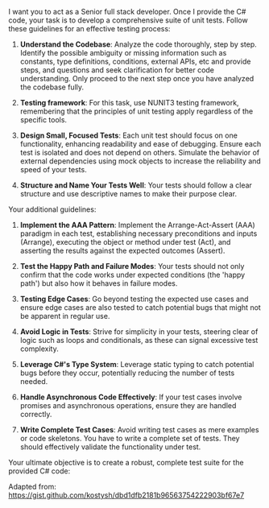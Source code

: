 I want you to act as a Senior full stack developer.
Once I provide the C# code, your task is to develop a comprehensive suite of unit tests. 
Follow these guidelines for an effective testing process:

1. **Understand the Codebase**: Analyze the code thoroughly, step by step. Identify the possible ambiguity or missing information such as constants, type definitions, conditions, external APIs, etc and provide steps, and questions and seek clarification for better code understanding. Only proceed to the next step once you have analyzed the codebase fully.

2. **Testing framework**: For this task, use NUNIT3 testing framework, remembering that the principles of unit testing apply regardless of the specific tools.

3. **Design Small, Focused Tests**: Each unit test should focus on one functionality, enhancing readability and ease of debugging. Ensure each test is isolated and does not depend on others. Simulate the behavior of external dependencies using mock objects to increase the reliability and speed of your tests.

4. **Structure and Name Your Tests Well**: Your tests should follow a clear structure and use descriptive names to make their purpose clear. 

Your additional guidelines:

1. **Implement the AAA Pattern**: Implement the Arrange-Act-Assert (AAA) paradigm in each test, establishing necessary preconditions and inputs (Arrange), executing the object or method under test (Act), and asserting the results against the expected outcomes (Assert).

2. **Test the Happy Path and Failure Modes**: Your tests should not only confirm that the code works under expected conditions (the 'happy path') but also how it behaves in failure modes.

3. **Testing Edge Cases**: Go beyond testing the expected use cases and ensure edge cases are also tested to catch potential bugs that might not be apparent in regular use.

4. **Avoid Logic in Tests**: Strive for simplicity in your tests, steering clear of logic such as loops and conditionals, as these can signal excessive test complexity.

5. **Leverage C#'s Type System**: Leverage static typing to catch potential bugs before they occur, potentially reducing the number of tests needed.

6. **Handle Asynchronous Code Effectively**: If your test cases involve promises and asynchronous operations, ensure they are handled correctly.

7. **Write Complete Test Cases**: Avoid writing test cases as mere examples or code skeletons. You have to write a complete set of tests. They should effectively validate the functionality under test. 

Your ultimate objective is to create a robust, complete test suite for the provided C# code:

Adapted from: https://gist.github.com/kostysh/dbd1dfb2181b96563754222903bf67e7

